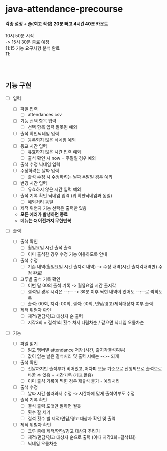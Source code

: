 # java-attendance-precourse

#### 각종 설정 + @(회고 작성) 20분 빼고 4시간 40분 카운트

10시 50분 시작 <br>
-> 15시 30분 종료 예정 <br>
11:15 기능 요구사항 분석 완료 <br>
11:

<br><br>

## 기능 구현

- [ ] 입력
    - [ ] 파일 입력
        - [ ] attendances.csv
    - [ ] 기능 선택 항목 입력
        - [ ] 선택 항목 입력 잘못됨 예외
    - [ ] 출석 확인닉네임 입력
        - [ ] 등록되지 않은 닉네임 예외
    - [ ] 등교 시간 입력
        - [ ] 유효하지 않은 시간 입력 예외
        - [ ] 출석 확인 시 now = 주말일 경우 예외
    - [ ] 출석 수정 닉네임 입력
    - [ ] 수정하려는 날짜 입력
        - [ ] 출석 수정 시 수정하려는 날짜 주말일 경우 예외
    - [ ] 변경 시간 입력
        - [ ] 유효하지 않은 시간 입력 예외
    - [ ] 출석 기록 확인 닉네임 입력 (위 확인닉네임과 동일)
        - [ ] 예외처리 동일
    - [ ] 제적 위험자 기능 선택은 출력만 있음
    - **모든 에러가 발생하면 종료**
    - **메뉴는 Q 이전까지 무한반복**

- [ ] 출력
    - [ ] 출석 확인
        - [ ] 월일요일 시간 출석 출력
        - [ ] 이미 출석한 경우 수정 기능 이용하도록 안내
    - [ ] 출석 수정
        - [ ] 기존 내역(월일요일 시간 출지각 내역) -> 수정 내역(시간 출지각내역만) 수정 완료!
    - [ ] 크루별 출석 기록 확인
        - [ ] 이번 달 00의 출석 기록 -> 월일요일 시간 출지각
        - [ ] 결석일 경우 시각은 --:-- -> 30분 이후 찍힌 내역이 있어도 --:--로 찍히도록
        - [ ] 출석: 00회, 지각: 00회, 결석: 00회, 면담/경고/제적대상자 여부 출력
    - [ ] 제적 위험자 확인
        - [ ] 제적/면담/경고 대상자 순 출력
        - [ ] 지각3회 = 결석1회 횟수 쳐서 내림차순 / 같으면 닉네임 오름차순

- [ ] 기능
    - [ ] 파일 읽기
        - [ ] 읽고 멤버별 attendance 저장 (시간, 출지각결석여부)
        - [ ] 값이 없는 날은 결석처리 및 출력 시에는 --:-- 되게
    - [ ] 출석 확인
        - [ ] 전날까지만 출석부가 비어있고, 어차피 오늘 기준으로 진행되므로 출석으로 바꿀 수 있음 + 시간기록 (테코 활용)
        - [ ] 이미 출석 기록이 찍힌 경우 재출석 불가 - 예외처리
    - [ ] 출석 수정
        - [ ] 날짜 시간 불러와서 수정 -> 시간차에 맞게 출석여부도 수정
    - [ ] 출석 기록 확인
        - [ ] 결석 출력 포맷만 잘하면 될듯
        - [ ] 횟수 잘 세기
        - [ ] 결석 횟수 별 제적/면담/경고 대상자 확인 및 출력
    - [ ] 제적 위험자 확인
        - [ ] 크루 중에 제적/면담/경고 대상자 추리기
        - [ ] 제적/면담/경고 대상자 순으로 출력 (이때 지각3회=결석1회)
        - [ ] 닉네임 오름차순